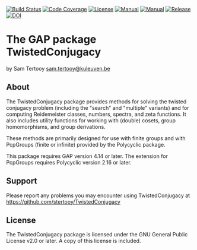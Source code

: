 [![Build Status](https://custom-icon-badges.demolab.com/github/actions/workflow/status/stertooy/TwistedConjugacy/CI.yml?branch=main&logo=bug&logoColor=white&label=tests)](https://github.com/stertooy/TwistedConjugacy/actions/workflows/CI.yml?query=branch%3Amain)
[![Code Coverage](https://custom-icon-badges.demolab.com/codecov/c/github/stertooy/TwistedConjugacy?logo=code&logoColor=white)](https://codecov.io/gh/sTertooy/TwistedConjugacy)
[![License](https://custom-icon-badges.demolab.com/badge/license-GPLv2%2B-blue.svg?logo=law&logoColor=white)](https://www.gnu.org/licenses/old-licenses/gpl-2.0.en.html)
[![Manual](https://custom-icon-badges.demolab.com/badge/manual-html-blue?logo=browser&logoColor=white)](https://stertooy.github.io/TwistedConjugacy/doc/chap0_mj.html)
[![Manual](https://custom-icon-badges.demolab.com/badge/manual-pdf-blue?logo=book&logoColor=white)](https://github.com/stertooy/TwistedConjugacy/releases/latest/download/manual.pdf)
[![Release](https://custom-icon-badges.demolab.com/github/release/stertooy/twistedconjugacy.svg?logo=tag&logoColor=white)](https://github.com/stertooy/TwistedConjugacy/releases/latest)
[![DOI](https://custom-icon-badges.demolab.com/badge/DOI-10/nv2g-blue?logo=doi&logoColor=white)](https://doi.org/10/nv2g)

The GAP package TwistedConjugacy
==================================

by Sam Tertooy <sam.tertooy@kuleuven.be>



About
-----

The TwistedConjugacy package provides methods for solving the twisted conjugacy
problem (including the "search" and "multiple" variants) and for computing
Reidemeister classes, numbers, spectra, and zeta functions. It also includes
utility functions for working with (double) cosets, group homomorphisms, and
group derivations.

These methods are primarily designed for use with finite groups and with
PcpGroups (finite or infinite) provided by the Polycyclic package.
    
This package requires GAP version 4.14 or later. The extension for PcpGroups
requires Polycyclic version 2.16 or later.



Support
-------

Please report any problems you may encounter using TwistedConjugacy at
<https://github.com/stertooy/TwistedConjugacy>



License
-------

The TwistedConjugacy package is licensed under the GNU General Public License
v2.0 or later. A copy of this license is included.
